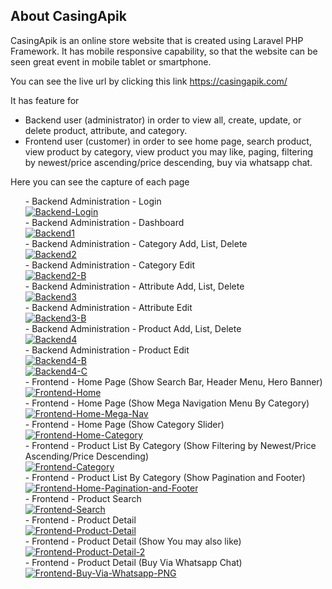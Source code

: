 ## About CasingApik

CasingApik is an online store website that is created using Laravel PHP Framework. 
It has mobile responsive capability, so that the website can be seen great event in mobile tablet or smartphone. 

You can see the live url by clicking this link <a href="https://casingapik.com/">https://casingapik.com/</a>

It has feature for 
- Backend user (administrator) in order to view all, create, update, or delete product, attribute, and category.
- Frontend user (customer) in order to see home page, search product, view product by category, view product you may like, paging, filtering by newest/price ascending/price descending, buy via whatsapp chat.

Here you can see the capture of each page
<ul>
- Backend Administration - Login
    <br>
<a href="https://ibb.co/7rH6s4S"><img src="https://i.ibb.co/p4g9Yy1/Backend-Login.png" alt="Backend-Login" border="0"></a>
    <br>
- Backend Administration - Dashboard
    <br>
<a href="https://ibb.co/f9hLSZs"><img src="https://i.ibb.co/5kNw9CP/Backend1.png" alt="Backend1" border="0"></a>
    <br>
- Backend Administration - Category Add, List, Delete
    <br>
<a href="https://ibb.co/dmxQD4S"><img src="https://i.ibb.co/z6DSZV1/Backend2.png" alt="Backend2" border="0"></a>
    <br>
- Backend Administration - Category Edit
    <br>
<a href="https://ibb.co/FBNqDCD"><img src="https://i.ibb.co/qRXFrVr/Backend2-B.png" alt="Backend2-B" border="0"></a>
    <br>
- Backend Administration - Attribute Add, List, Delete
    <br>
<a href="https://ibb.co/ZM10pRN"><img src="https://i.ibb.co/qrFv3Lx/Backend3.png" alt="Backend3" border="0"></a>
    <br>
- Backend Administration - Attribute Edit
    <br>
<a href="https://ibb.co/gdxg6LH"><img src="https://i.ibb.co/7Qqybd8/Backend3-B.png" alt="Backend3-B" border="0"></a>
        <br>
- Backend Administration - Product Add, List, Delete
    <br>
<a href="https://ibb.co/xX9g8Zt"><img src="https://i.ibb.co/bQwvRtM/Backend4.png" alt="Backend4" border="0"></a>
    <br>
- Backend Administration - Product Edit
    <br>
<a href="https://ibb.co/C88mLjJ"><img src="https://i.ibb.co/W55GCrD/Backend4-B.png" alt="Backend4-B" border="0"></a>
     <br>
<a href="https://ibb.co/WcMtHx9"><img src="https://i.ibb.co/2jCNFn2/Backend4-C.png" alt="Backend4-C" border="0"></a>
     <br>
- Frontend - Home Page (Show Search Bar, Header Menu, Hero Banner)
    <br>
<a href="https://ibb.co/5jnHLwb"><img src="https://i.ibb.co/dpLYDx8/Frontend-Home.png" alt="Frontend-Home" border="0"></a>
    <br>
- Frontend - Home Page (Show Mega Navigation Menu By Category)
    <br>
<a href="https://ibb.co/kh1r2yh"><img src="https://i.ibb.co/0ftWyXf/Frontend-Home-Mega-Nav.png" alt="Frontend-Home-Mega-Nav" border="0"></a>
    <br>
- Frontend - Home Page (Show Category Slider)
    <br>
<a href="https://ibb.co/r3y245j"><img src="https://i.ibb.co/ScvwRVj/Frontend-Home-Category.png" alt="Frontend-Home-Category" border="0"></a>
    <br>
- Frontend - Product List By Category (Show Filtering by Newest/Price Ascending/Price Descending)
    <br>
<a href="https://ibb.co/qRSt2bv"><img src="https://i.ibb.co/2j9DpXT/Frontend-Category.png" alt="Frontend-Category" border="0"></a>
    <br>
- Frontend - Product List By Category (Show Pagination and Footer)
    <br>
<a href="https://ibb.co/4KYLgYF"><img src="https://i.ibb.co/fqnWGnX/Frontend-Home-Pagination-and-Footer.png" alt="Frontend-Home-Pagination-and-Footer" border="0"></a>
    <br>
- Frontend - Product Search
    <br>
<a href="https://ibb.co/VVdKsrx"><img src="https://i.ibb.co/H70Jj1C/Frontend-Search.png" alt="Frontend-Search" border="0"></a>
    <br>
- Frontend - Product Detail
    <br>
<a href="https://ibb.co/Jy5DbWd"><img src="https://i.ibb.co/MGMFjyh/Frontend-Product-Detail.png" alt="Frontend-Product-Detail" border="0"></a>
    <br>
- Frontend - Product Detail (Show You may also like)
    <br>
<a href="https://ibb.co/XCg7fv4"><img src="https://i.ibb.co/1m5rYwn/Frontend-Product-Detail-2.png" alt="Frontend-Product-Detail-2" border="0"></a>
     <br>
- Frontend - Product Detail (Buy Via Whatsapp Chat)
    <br>
<a href="https://ibb.co/D1cSDVK"><img src="https://i.ibb.co/mRZMCDz/Frontend-Buy-Via-Whatsapp-PNG.png" alt="Frontend-Buy-Via-Whatsapp-PNG" border="0"></a>
</ul>
